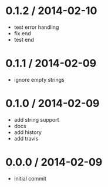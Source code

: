 
0.1.2 / 2014-02-10 
==================

 * test error handling
 * fix end
 * test end

0.1.1 / 2014-02-09 
==================

 * ignore empty strings

0.1.0 / 2014-02-09 
==================

 * add string support
 * docs
 * add history
 * add travis

0.0.0 / 2014-02-09 
==================

 * initial commit
